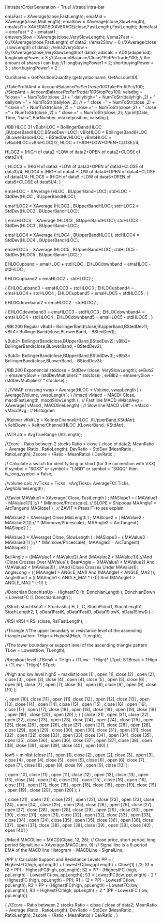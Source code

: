                         
[IntrabarOrderGeneration = True] //trade intra-bar

emaFast = XAverage(close,FastLength);
emaMid = XAverage(close,MidLength);
emaSlow = XAverage(close,SlowLength);
emafast1 = XAVERAGE(XAVERAGE(close,FastLength),FastLength);
demafast = emaFast * 2 - emafast1  ;    
emaverySlow = XAverage(close,VerySlowLength);
//ema2Fast = 0;//XAverage(close,FastLength) of data2;
//ema2Slow = 0;//XAverage(close ,slowLength) of data2;
//ema2verySlow = 0;//XAverage(close,VerySlowLength)of data2;
adxcalc = ADX(adxperiod);
longbuyingPower = 3 ;//(AccountBalance/Close)*PctPerTrade/100; // the amount of shares i can buy //1
longbuyingPower1 = 2;
shortbuyingPower = 3 ;
shortbuyingPower1 = 2 ;

CurShares = GetPositionQuantity (getsymbolname, GetAccountID);


//TakeProfitAmt = AccountBalance*PctPerTrade/100*TakeProfitPct/100;
//StopAmt = AccountBalance*PctPerTrade/100*StopPct/100;
valsdbg = "close=" + NumToStr(close ,2) + " dailyhigh=" + NumToStr(dailyhigh ,2) + " dailylow =" + NumToStr(dailylow ,2); // + " close =" + NumToStr(close ,2) + " close =" + NumToStr(close ,2) + " close =" + NumToStr(close ,2) + " close =" + NumToStr(close ,2) + " close =" + NumToStr(close ,2);
//print(Date, Time, "bar=", BarNumber, marketposition, valsdbg ); 


//BB HLOC 21
vBubHLOC = BollingerBand(HLOC ,BUpperBandHLOC,BStedDevHLOC);
vBlbHLOC = BollingerBand(HLOC ,BLowerBandHLOC, - BStedDevHLOC);
vBmbHLOC = (vBubHLOC+vBlbHLOC)/2;
HLOC = (HIGH+LOW+OPEN+CLOSE)/4;

HLOC2 = (HIGH of data2 +LOW of data2+OPEN of data2+CLOSE of data2)/4;

{
HLOC3 = (HIGH of data3 +LOW of data3+OPEN of data3+CLOSE of data3)/4;
HLOC4 = (HIGH of data4 +LOW of data4+OPEN of data4+CLOSE of data4)/4;
HLOC5 = (HIGH of data5 +LOW of data5+OPEN of data5+CLOSE of data5)/4;
}
	
emaHLOC = XAverage (HLOC , BUpperBandHLOC);
stdHLOC = StdDev(HLOC , BUpperBandHLOC);

emaHLOC2 = XAverage (HLOC2 , BUpperBandHLOC);
stdHLOC2 = StdDev(HLOC2 , BUpperBandHLOC);

{
emaHLOC3 = XAverage (HLOC3 , BUpperBandHLOC);
stdHLOC3 = StdDev(HLOC3 , BUpperBandHLOC);

emaHLOC4 = XAverage (HLOC4 , BUpperBandHLOC);
stdHLOC4 = StdDev(HLOC4 , BUpperBandHLOC);

emaHLOC5 = XAverage (HLOC5 , BUpperBandHLOC);
stdHLOC5 = StdDev(HLOC5 , BUpperBandHLOC);
}

EHLOCupband = emaHLOC + stdHLOC ;
EHLOCdownband = emaHLOC  - stdHLOC ;

EHLOCupband2 = emaHLOC2 + stdHLOC2 ;

{
EHLOCupband3 = emaHLOC3 + stdHLOC3 ;
EHLOCupband4 = emaHLOC4 + stdHLOC4 ;
EHLOCupband5 = emaHLOC5 + stdHLOC5 ;
}

EHLOCdownband2 = emaHLOC2 - stdHLOC2 ;

{
EHLOCdownband3 = emaHLOC3 - stdHLOC3 ;
EHLOCdownband4 = emaHLOC4 - stdHLOC4 ;
EHLOCdownband5 = emaHLOC5 - stdHLOC5 ;
}

//BB 200 Regular
vBub1= BollingerBand(close,BUpperBand,BStedDev1);
vBlb1= BollingerBand(close,BLowerBand, - BStedDev1);
  
vBub2= BollingerBand(close,BUpperBand,BStedDev2);
vBlb2= BollingerBand(close,BLowerBand, - BStedDev2);

vBub3= BollingerBand(close,BUpperBand,BStedDev3);
vBlb3= BollingerBand(close,BLowerBand, - BStedDev3);


//BB 200 Exponencial
stdclose = StdDev (close, VerySlowLength);
evBub2 = emaverySlow + (stdDevMultiplier2 * stdclose) ;
evBlb2 = emaverySlow - (stdDevMultiplier2 * stdclose) ;

{
//VWAP crossing
vwap = Average(HLOC * Volume, vwapLength ) / Average(Volume, vwapLength );
}
//macd
vMacd = MACD( Close, macdFastLength, macdSlowLength ) ; // Fast line MACD
vMacdAvg = XAverage( vMacd , MACDlineLength) ; // Slow line MACD
vDiff = vMacd - vMacdAvg ; // Histogram

//Keltner
vKeltUp = KeltnerChannel(HLOC ,KUpperBand,KStdAtr);
vKeltDown = KeltnerChannel(HLOC ,KLowerBand,-KStdAtr);

//ATR
atr =  AvgTrueRange (AtrLength);

//Zcore - Ratio between 2 stocks
Ratio = close / close of data2;
MeanRatio = Average (Ratio , RatioLength);
DevRatio = StdDev (MeanRatio , RatioLength);
Zscore = (Ratio - MeanRatio) / DevRatio ;


// Calculate a switch for identify long or short (for the connection with VXX)
if symbol = "SOXS" or symbol = "LABD" or symbol = "SQQQ" then
is_long_symbol = False;

//volume calc
//vTicks = Ticks ;
vAvgTicks= AverageFC( Ticks, AvgVolumeLength) ;

//Zaviot
MAValue1 = XAverage( Close, FastLength ) ; 
MASlope1 = ( MAValue1 - MAValue1[1] );// * (Minmove/Pricescale);  // SLOPE = Shipooaa 
MAAngle1 = ArcTangent( MASlope1 ) ; // ZAVIT = Press F1 to see explain
         
MAValue2 = XAverage( Close,MidLength  ) ; 
MASlope2 = ( MAValue2 - MAValue2[1]);// * (Minmove/Pricescale)  ; 
MAAngle2 = ArcTangent( MASlope2 ) ; 
         
MAValue3 = XAverage( Close, SlowLength ) ; 
MASlope3 = ( MAValue3 - MAValue3[1] );// * (Minmove/Pricescale)  ; 
MAAngle3 = ArcTangent( MASlope3 ) ; 

BullAngle = ((MAValue1 > MAValue2) And (MAValue2 > MAValue3)) ;//And (Close Crosses Over  MAValue1);
BearAngle = ((MAValue1 < MAValue2) And (MAValue2 < MAValue3)) ; //And (Close Crosses Under  MAValue1);
AngleLong  = (( MAAngle1 > ANGLE_MA1) And (MAAngle1 < ANGLE_MA2 ));
AngleShort = (( MAAngle1 < ANGLE_MA1 * (-1)) And (MAAngle1 > ANGLE_MA2 * (-1)) );

//Donchian
DonchianUp = HighestFC (h, DonchianLength );
DonchianDown = LowestFC (l, DonchianLength );

//Stoch
stochData1  = Stochastic( H, L, C, StochPiriod1, StochLength1, StochLength2, 1, 
oData1FastK, oData1FastD, oData1SlowK, oData1SlowD ) ; 

//RSI
vRSI = RSI (close, RsiFastLength);

//Triangle
//The upper boundary or resistance level of the ascending triangle pattern
THign = Highest(High, TLength);

//The lower boundary or support level of the ascending triangle pattern
TLow = Lowest(low, TLength);

//breakout level
LTBreak = THign  + (TLow - THign)* LTpct;
STBreak = THign  + (TLow - THign)* STpct;

//high and low level
high5 = maxlist(close [1] , open [1], close [2] , open [2], close [3] , open [3], close [4] , open [4], close [5] , open [5],
close [6] , open [6], close [7] , open [7], close [8] , open [8], close [9] , open [9], close [10] 
);

{, open [10],
close [11] , open [11], close [12] , open [12], close [13] , open [13], close [14] , open [14], close [15] , open [15] ,
close [16] , open [16], close [17] , open [17], close [18] , open [18], close [18] , open [19], close [19] , open [19] ,
close [20] , open [20]
);
}
{
close [21] , open [21], close [22] , open [22], close [23] , open [23], close [24] , open [24] ,
close [25] , open [25], close [26] , open [26], close [27] , open [27], close [28] , open [28], close [29] , open [29] ,
close [30], open [30], close [31] , open [31], close [32] , open [32], close [33] , open [33], close [34] , open [34],
close [35] , open [35], close [36] , open [36], close [37] , open [37], close [38] , open [38], close [39] , open [39],
close [40] , open [40]
}


low5 = minlist (close [1] , open [1], close [2] , open [2], close [3] , open [3], close [4] , open [4], close [5] , open [5],
close [6] , open [6], close [7] , open [7], close [8] , open [8], close [9] , open [9], close [10] 
);

{
 open [10],
close [11] , open [11], close [12] , open [12], close [13] , open [13], close [14] , open [14], close [15] , open [15] ,
close [16] , open [16], close [17] , open [17], close [18] , open [18], close [18] , open [19], close [19] , open [19] ,
close [20] , open [20]
);
}

{
close [21] , open [21], close [22] , open [22], close [23] , open [23], close [24] , open [24] ,
close [25] , open [25], close [26] , open [26], close [27] , open [27], close [28] , open [28], close [29] , open [29] ,
close [30] , open [30] , close [31] , open [31], close [32] , open [32], close [33] , open [33], close [34] , open [34],
close [35] , open [35], close [36] , open [36], close [37] , open [37], close [38] , open [38], close [39] , open [39],
close [40] , open [40]
}

//Macd
MACDLine = MACD(Close, 12, 26); // Close price, short period, long period
SignalLine = XAverage(MACDLine, 9); // Signal line is a 9-period EMA of the MACD line
Histogram = MACDLine - SignalLine;

//PP
// Calculate Support and Resistance Levels
PP = 
(
HighestFC(high,ppLength) + LowestFC(low,ppLength) + Close[1] 
) /3;
S1 = (2 * PP) - HighestFC(high, ppLength);
S2 = PP - (HighestFC (high, ppLength) - LowestFC(low, ppLength));
S3 = LowestFC(low, ppLength) - 2 * (HighestFC (high, ppLength) - PP);
R1 = (2 * PP) - LowestFC(low, ppLength);
R2 = PP + (HighestFC(high, ppLength) - LowestFC(low, ppLength));
R3 = HighestFC(high, ppLength) + 2 * (PP - LowestFC (low, ppLength));

{
//Zcore - Ratio between 2 stocks
Ratio = close / close of data2;
MeanRatio = Average (Ratio , RatioLength);
DevRatio = StdDev (MeanRatio , RatioLength);
Zscore = (Ratio - MeanRatio) / DevRatio ;
}

